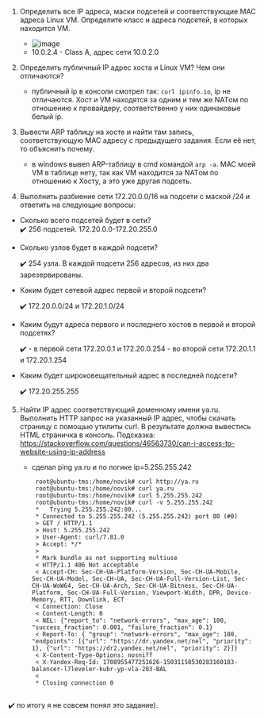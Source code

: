1. Определить все IP адреса, маски подсетей и соответствующие MAC адреса Linux VM. Определите класс и адреса подсетей, в которых находится VM.
   - ![image](https://github.com/tms-dos21-onl/sergey-novik/assets/77771829/e6f9c561-5b64-4e42-b49c-4da28fa48e2c)
   - 10.0.2.4 - Class A, адрес сети 10.0.2.0

2. Определить публичный IP адрес хоста и Linux VM? Чем они отличаются?
   - публичный ip в консоли смотрел так: `curl ipinfo.io`, ip не отличаются. Хост и VM находятся за одним и тем же NATом по отношению к провайдеру, соответственно у них одинаковые белый ip.
     
3. Вывести ARP таблицу на хосте и найти там запись, соответствующую MAC адресу с предыдущего задания. Если её нет, то объяснить почему.
   - в windows вывел ARP-таблицу в cmd  командой `arp -a`. MAC моей VM в таблице нету, так как VM находится за NATом по отношению к Хосту, а это уже другая подсеть.
    
4. Выполнить разбиение сети 172.20.0.0/16 на подсети с маской /24 и ответить на следующие вопросы:
- Сколько всего подсетей будет в сети?  
  :heavy_check_mark: 256 подсетей. 172.20.0.0-172.20.255.0
  
- Сколько узлов будет в каждой подсети?
  
  :heavy_check_mark: 254 узла. В каждой подсети 256 адресов, из них два зарезервированы.
    
- Каким будет сетевой адрес первой и второй подсети?

  :heavy_check_mark: 172.20.0.0/24 и 172.20.1.0/24
  
- Каким будут адреса первого и последнего хостов в первой и второй подсетях?
  
  :heavy_check_mark: - в первой сети 172.20.0.1 и 172.20.0.254
                     - во второй сети 172.20.1.1 и 172.20.1.254
  
- Каким будет широковещательный адрес в последней подсети?

  :heavy_check_mark: 172.20.255.255
    
5. Найти IP адрес соответствующий доменному имени ya.ru. Выполнить HTTP запрос на указанный IP адрес, чтобы скачать страницу с помощью утилиты curl. В результате должна вывестись HTML страничка в консоль. Подсказка: https://stackoverflow.com/questions/46563730/can-i-access-to-website-using-ip-address
   - сделал ping ya.ru и по логике ip=5.255.255.242
     
     ```console
      root@ubuntu-tms:/home/novik# curl http://ya.ru
      root@ubuntu-tms:/home/novik# curl ya.ru
      root@ubuntu-tms:/home/novik# curl 5.255.255.242
      root@ubuntu-tms:/home/novik# curl -v 5.255.255.242
      *   Trying 5.255.255.242:80...
      * Connected to 5.255.255.242 (5.255.255.242) port 80 (#0)
      > GET / HTTP/1.1
      > Host: 5.255.255.242
      > User-Agent: curl/7.81.0
      > Accept: */*
      >
      * Mark bundle as not supporting multiuse
      < HTTP/1.1 406 Not acceptable
      < Accept-CH: Sec-CH-UA-Platform-Version, Sec-CH-UA-Mobile, Sec-CH-UA-Model, Sec-CH-UA, Sec-CH-UA-Full-Version-List, Sec-CH-UA-WoW64, Sec-CH-UA-Arch, Sec-CH-UA-Bitness, Sec-CH-UA-Platform, Sec-CH-UA-Full-Version, Viewport-Width, DPR, Device-Memory, RTT, Downlink, ECT
      < Connection: Close
      < Content-Length: 0
      < NEL: {"report_to": "network-errors", "max_age": 100, "success_fraction": 0.001, "failure_fraction": 0.1}
      < Report-To: { "group": "network-errors", "max_age": 100, "endpoints": [{"url": "https://dr.yandex.net/nel", "priority": 1}, {"url": "https://dr2.yandex.net/nel", "priority": 2}]}
      < X-Content-Type-Options: nosniff
      < X-Yandex-Req-Id: 1708955477251626-15031158530283160183-balancer-l7leveler-kubr-yp-vla-203-BAL
      <
      * Closing connection 0


     ```
:heavy_check_mark: по итогу я не совсем понял это задание). 

     
